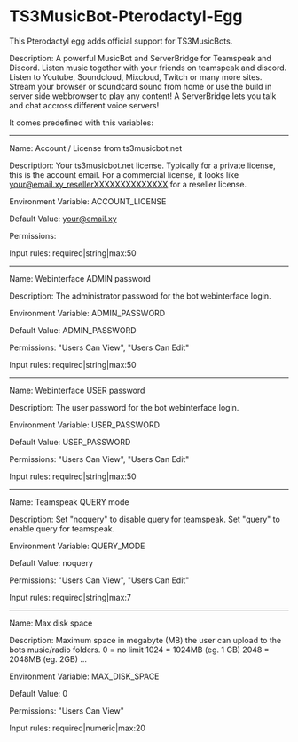 # TS3MusicBot-Pterodactyl-Egg

This Pterodactyl egg adds official support for TS3MusicBots.

Description:
A powerful MusicBot and ServerBridge for Teamspeak and Discord.
Listen music together with your friends on teamspeak and discord. Listen to Youtube, Soundcloud, Mixcloud, Twitch or many more sites. Stream your browser or soundcard sound from home or use the build in server side webbrowser to play any content!
A ServerBridge lets you talk and chat accross different voice servers!



It comes predefined with this variables:

---------------------------------------------------------------------------

Name:
Account / License from ts3musicbot.net

Description:
Your ts3musicbot.net license.
Typically for a private license, this is the account email.
For a commercial license, it looks like your@email.xy_resellerXXXXXXXXXXXXXX for a reseller license.

Environment Variable:
ACCOUNT_LICENSE

Default Value:
your@email.xy

Permissions:


Input rules:
required|string|max:50

---------------------------------------------------------------------------

Name:
Webinterface ADMIN password

Description:
The administrator password for the bot webinterface login.

Environment Variable:
ADMIN_PASSWORD

Default Value:
ADMIN_PASSWORD

Permissions:
"Users Can View", "Users Can Edit"

Input rules:
required|string|max:50

---------------------------------------------------------------------------

Name:
Webinterface USER password

Description:
The user password for the bot webinterface login.

Environment Variable:
USER_PASSWORD

Default Value:
USER_PASSWORD

Permissions:
"Users Can View", "Users Can Edit"

Input rules:
required|string|max:50

---------------------------------------------------------------------------

Name:
Teamspeak QUERY mode

Description:
Set "noquery" to disable query for teamspeak.
Set "query" to enable query for teamspeak.

Environment Variable:
QUERY_MODE

Default Value:
noquery

Permissions:
"Users Can View", "Users Can Edit"

Input rules:
required|string|max:7

---------------------------------------------------------------------------

Name:
Max disk space

Description:
Maximum space in megabyte (MB) the user can upload to the bots music/radio folders.
0 = no limit
1024 = 1024MB (eg. 1 GB)
2048 = 2048MB (eg. 2GB)
...

Environment Variable:
MAX_DISK_SPACE

Default Value:
0

Permissions:
"Users Can View"

Input rules:
required|numeric|max:20
